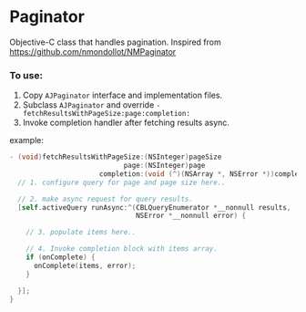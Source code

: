 # Paginator
Objective-C class that handles pagination. Inspired from https://github.com/nmondollot/NMPaginator

### To use:

1. Copy `AJPaginator` interface and implementation files.
2. Subclass `AJPaginator` and override `-fetchResultsWithPageSize:page:completion:`
3. Invoke completion handler after fetching results async.

example:   
```objective-c
- (void)fetchResultsWithPageSize:(NSInteger)pageSize
                            page:(NSInteger)page
                      completion:(void (^)(NSArray *, NSError *))completion {
  // 1. configure query for page and page size here..

  // 2. make async request for query results.
  [self.activeQuery runAsync:^(CBLQueryEnumerator *__nonnull results,
                               NSError *__nonnull error) {

    // 3. populate items here..

    // 4. Invoke completion block with items array.
    if (onComplete) {
      onComplete(items, error);
    }

  }];
}
```
